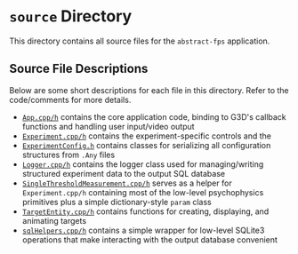# `source` Directory
This directory contains all source files for the `abstract-fps` application.

## Source File Descriptions
Below are some short descriptions for each file in this directory. Refer to the code/comments for more details.

* [`App.cpp/h`](./app.h) contains the core application code, binding to G3D's callback functions and handling user input/video output
* [`Experiment.cpp/h`](./Experiment.h) contains the experiment-specific controls and the 
* [`ExperimentConfig.h`](./ExperimentConfig.h) contains classes for serializing all configuration structures from `.Any` files
* [`Logger.cpp/h`](./Logger.h) contains the logger class used for managing/writing structured experiment data to the output SQL database
* [`SingleThresholdMeasurement.cpp/h`](./SingleThresholdMeasurement.h) serves as a helper for `Experiment.cpp/h` containing most of the low-level psychophysics primitives plus a simple dictionary-style `param` class
* [`TargetEntity.cpp/h`](./TargetEntity.h) contains functions for creating, displaying, and animating targets
* [`sqlHelpers.cpp/h`](./sqlHelpers.h) contains a simple wrapper for low-level SQLite3 operations that make interacting with the output database convenient